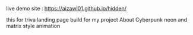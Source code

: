 live demo site : https://aizawl01.github.io/hidden/

this for triva landing page build for my project About
Cyberpunk neon and matrix style animation
